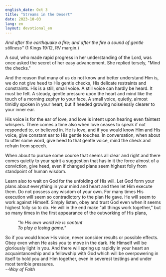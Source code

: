 ```yaml
---
english_date: Oct 3
title: "Streams in the Desert"
date: 2023-10-03
lang: en
layout: devotional_en
---
```





<p><em>And after the earthquake a fire; and after the fire a sound of gentle stillness"</em> (1 Kings 19:12, RV margin.)

</p>

<p>A soul, who made rapid progress in her understanding of the Lord, was once asked the secret of her easy advancement. She replied tersely, "Mind the checks."

</p>

<p>And the reason that many of us do not know and better understand Him is, we do not give heed to His gentle checks, His delicate restraints and constraints. His is a still, small voice. A still voice can hardly be heard. It must be felt. A steady, gentle pressure upon the heart and mind like the touch of a morning zephyr to your face. A small voice, quietly, almost timidly spoken in your heart, but if heeded growing noiselessly clearer to your inner ear.

</p>

<p>His voice is for the ear of love, and love is intent upon hearing even faintest whispers. There comes a time also when love ceases to speak if not responded to, or believed in. He is love, and if you would know Him and His voice, give constant ear to His gentle touches. In conversation, when about to utter some word, give heed to that gentle voice, mind the check and refrain from speech.

</p>

<p>When about to pursue some course that seems all clear and right and there comes quietly to your spirit a suggestion that has in it the force almost of a conviction, give heed, even if changed plans seem highest folly from standpoint of human wisdom.

</p>

<p>Learn also to wait on God for the unfolding of His will. Let God form your plans about everything in your mind and heart and then let Him execute them. Do not possess any wisdom of your own. For many times His execution will seem so contradictory to the plan He gave. He will seem to work against Himself. Simply listen, obey and trust God even when it seems highest folly so to do. He will in the end make "all things work together," but so many times in the first appearance of the outworking of His plans,

</p>

<p style="margin-left:40px"><em>"In His own world He is content<br/> To play a losing game."</em>

</p>

<p>So if you would know His voice, never consider results or possible effects. Obey even when He asks you to move in the dark. He Himself will be gloriously light in you. And there will spring up rapidly in your heart an acquaintanceship and a fellowship with God which will be overpowering in itself to hold you and Him together, even in severest testings and under most terrible pressures.<br/> <em>--Way of Faith</em>

</p>

<p></p>
